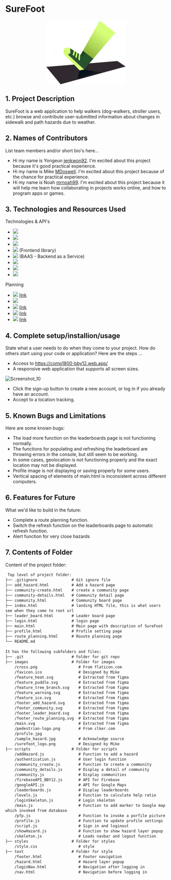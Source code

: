 # SureFoot
<div align="center">
  <a align="center" href="https://github.com/MDoswell/1800_202310_BBY-12">
    <img src="https://github.com/MDoswell/1800_202310_BBY-12/blob/main/images/surefoot_logo.png" alt="Logo" width="250" height="200">
  </a>
</div>

## 1. Project Description
SureFoot is a web application to help walkers (dog-walkers, stroller users, etc.) browse and contribute user-submitted information about changes in sidewalk and path hazards due to weather.

## 2. Names of Contributors
List team members and/or short bio's here... 
* Hi my name is Yongeun [jenkwon92](https://github.com/jenkwon92). I'm excited about this project because it's good practical experience.
* Hi my name is Mike [MDoswell](https://github.com/MDoswell). I'm excited about this project because of the chance for practical experience.
* Hi my name is Noah [mrnoah99](https://github.com/mrnoah99). I'm excited about this project because it will help me learn how collaborating in projects works online, and how to program apps or games.
	
## 3. Technologies and Resources Used
Technologies & API's
* <img src="https://img.shields.io/badge/HTML5-v5-E34F26?logo=HTML5">
* <img src="https://img.shields.io/badge/CSS3-v3-1572B6?logo=CSS3">
* <img src="https://img.shields.io/badge/javascript-ES6+-F7DF1E?logo=javascript">
* <img src="https://img.shields.io/badge/Bootstrap-v5.0-7952B3?logo=Bootstrap">  (Frontend library)
* <img src="https://img.shields.io/badge/firebase-v8.0-23039BE5?logo=firebase"> (BAAS - Backend as a Service)
* <img src="https://img.shields.io/badge/Google%20Maps%20API-4285F4?logo=Google%20Maps%20API">
* <img src="https://img.shields.io/badge/-git-black?&logo=git">
* <img src="https://img.shields.io/badge/-github-black?&logo=github"> 

Planning
* <img src="https://img.shields.io/badge/Trello-0052CC?logo=Trello"> [link](https://trello.com/b/8QTNWtCN/comp1800)
* <img src="https://img.shields.io/badge/Figma-F24E1E?logo=Figma">
* <img src="https://img.shields.io/badge/Figma-wireflow-F24E1E?logo=Figma"> [link](https://www.figma.com/file/y8Svk4YHCQ5F1bBisBpHXC/Untitled?t=uTnqGw8FAxzwvHUq-0)
* <img src="https://img.shields.io/badge/Figma-figjam-F24E1E?logo=Figma"> [link](https://www.figma.com/file/XX4pP8weNQ2Unciq36tJMd/Comp1800-202310-BBY12?t=uTnqGw8FAxzwvHUq-0)
* <img src="https://img.shields.io/badge/Google form-4285F4?logo=form"> [link](https://docs.google.com/forms/d/1-V2OYT56mccZj81y9JhRzvMPou1ve_9ht0lrMHQ5iZ8/prefill)


## 4. Complete setup/installion/usage
State what a user needs to do when they come to your project.  How do others start using your code or application?
Here are the steps ...
* Access to https://comp1800-bby12.web.app/
* A responsive web application that supports all screen sizes.
<img width="524" alt="Screenshot_10" src="https://user-images.githubusercontent.com/70299766/230571811-62e90a3e-cb84-490b-b771-f46df2ed51d5.png">

* Click the sign-up button to create a new account, or log in if you already have an account.
* Accept to a location tracking.

## 5. Known Bugs and Limitations
Here are some known bugs:
* The load more function on the leaderboards page is not functioning normally.
* The functions for populating and refreshing the leaderboard are throwing errors in the console, but still seem to be working.
* In some cases, geolocation is not functioning properly and the exact location may not be displayed.
* Profile image is not displaying or saving properly for some users.
* Vertical spacing of elements of main.html is inconsistent across different computers.

## 6. Features for Future
What we'd like to build in the future:
* Complete a route planning function.
* Switch the refresh function on the leaderboards page to automatic refresh function.
* Alert function for very close hazards
	
## 7. Contents of Folder
Content of the project folder:

```
 Top level of project folder: 
├── .gitignore               # Git ignore file
├── add_hazard.html          # Add a hazard page
├── community-create.html    # create a community page
├── community-details.html   # Community detail page
├── community.html           # Community board page
├── index.html               # landing HTML file, this is what users see when they come to root url
├── leader_board.html        # Leader board page
├── login.html               # login page
├── main.html                # Main page with description of SureFoot
├── profile.html             # Profile setting page 
├── route_planning.html      # Rouote planning page
└── README.md                

It has the following subfolders and files:
├── .git                     # Folder for git repo
├── images                   # Folder for images
    /cross.png                  # From flaticon.com
    /favicon.ico                # Designed by Mike
    /feature_heat.svg           # Extracted from figma
    /feature_puddle.svg         # Extracted from figma
    /feature_tree_branch.svg    # Extracted from figma
    /feature_warning.svg        # Extracted from figma
    /feature_ice.svg            # Extracted from figma
    /footer_add_hazard.svg      # Extracted from figma
    /footer_community.svg       # Extracted from figma
    /footer_leader_board.svg    # Extracted from figma
    /footer_route_planning.svg  # Extracted from figma
    /main.svg                   # Extracted from figma
    /pedestrian-logo.png        # From clker.com
    /profile.jpg                
    /sample_hazard.jpg          # Acknowledge source
    /surefoot_logo.png          # Designed by Mike
├── scripts                  # Folder for scripts
    /addHazard.js               # Function to add a hazard 
    /authentication.js          # User login function
    /community_create.js        # Function to create a community 
    /community_details.js       # Display a detail of community 
    /community.js               # Display communities
    /firebaseAPI_BBY12.js       # API for Firebase
    /googleAPI.js               # API for Google Maps
    /leaderboards.js            # Display leaderboards
    /levels.js                  # Function to calculate help ratio
    /loginSkeleton.js           # Login skeleton
    /main.js                    # Function to add marker to Google map which invoked from database
    /pfp.js                     # Function to invoke a porfile picture
    /profile.js                 # Function to update profile settings
    /script.js                  # Sign in and loginout 
    /showHazard.js              # Function to show hazard layer popup
    /skeleton.js                # Loads navbar and logout function
├── styles                   # Folder for styles
    /style.css                  # style
├── text                     # Folder for style
    /footer.html                # Footer navigation
    /hazard.html                # Hazard layer popup 
    /loginNav.html              # Navigation after logging in
    /nav.html                   # Navigation before logging in


